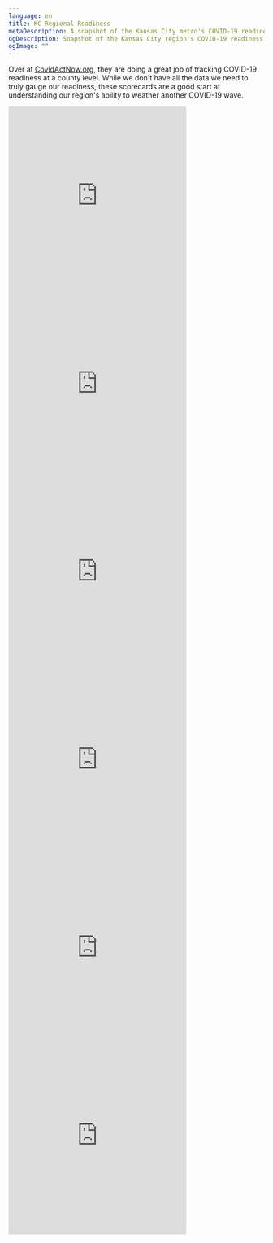 ```yaml
---
language: en
title: KC Regional Readiness
metaDescription: A snapshot of the Kansas City metro's COVID-19 readiness
ogDescription: Snapshot of the Kansas City region's COVID-19 readiness
ogImage: ""
---
```

Over at [CovidActNow.org](https://www.covidactnow.org), they are doing a great job of tracking COVID-19 readiness at a county level. While we don't have all the data we need to truly gauge our readiness, these scorecards are a good start at understanding our region's ability to weather another COVID-19 wave.  

<p>

<iframe src="https://covidactnow.org/embed/us/county/20091" title="CoVid Act Now" width="350" height="370" frameBorder="0" scrolling="no" style="display:inline"></iframe><iframe src="https://covidactnow.org/embed/us/county/20209" title="CoVid Act Now" width="350" height="370" frameBorder="0" scrolling="no" style="display:inline"></iframe><iframe src="https://covidactnow.org/embed/us/county/29095" title="CoVid Act Now" width="350" height="370" frameBorder="0" scrolling="no" style="display:inline"></iframe><iframe src="https://covidactnow.org/embed/us/county/29037" title="CoVid Act Now" width="350" height="370" frameBorder="0" scrolling="no" style="display:inline"></iframe><iframe src="https://covidactnow.org/embed/us/county/29047" title="CoVid Act Now" width="350" height="370" frameBorder="0" scrolling="no" style="display:inline"></iframe><iframe src="https://covidactnow.org/embed/us/county/29165" title="CoVid Act Now" width="350" height="370" frameBorder="0" scrolling="no" style="display:inline"></iframe>